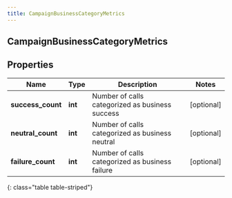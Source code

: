 ```yaml
---
title: CampaignBusinessCategoryMetrics
---
```

## CampaignBusinessCategoryMetrics

## Properties

|Name | Type | Description | Notes|
|------------ | ------------- | ------------- | -------------|
| **success_count** | **int** | Number of calls categorized as business success | [optional] |
| **neutral_count** | **int** | Number of calls categorized as business neutral | [optional] |
| **failure_count** | **int** | Number of calls categorized as business failure | [optional] |
{: class="table table-striped"}



